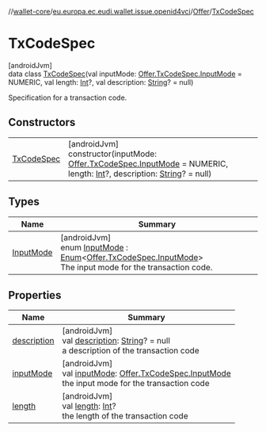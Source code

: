 //[wallet-core](../../../../index.md)/[eu.europa.ec.eudi.wallet.issue.openid4vci](../../index.md)/[Offer](../index.md)/[TxCodeSpec](index.md)

# TxCodeSpec

[androidJvm]\
data class [TxCodeSpec](index.md)(val inputMode: [Offer.TxCodeSpec.InputMode](-input-mode/index.md) = NUMERIC, val length: [Int](https://kotlinlang.org/api/latest/jvm/stdlib/kotlin/-int/index.html)?, val description: [String](https://kotlinlang.org/api/latest/jvm/stdlib/kotlin/-string/index.html)? = null)

Specification for a transaction code.

## Constructors

| | |
|---|---|
| [TxCodeSpec](-tx-code-spec.md) | [androidJvm]<br>constructor(inputMode: [Offer.TxCodeSpec.InputMode](-input-mode/index.md) = NUMERIC, length: [Int](https://kotlinlang.org/api/latest/jvm/stdlib/kotlin/-int/index.html)?, description: [String](https://kotlinlang.org/api/latest/jvm/stdlib/kotlin/-string/index.html)? = null) |

## Types

| Name | Summary |
|---|---|
| [InputMode](-input-mode/index.md) | [androidJvm]<br>enum [InputMode](-input-mode/index.md) : [Enum](https://kotlinlang.org/api/latest/jvm/stdlib/kotlin/-enum/index.html)&lt;[Offer.TxCodeSpec.InputMode](-input-mode/index.md)&gt; <br>The input mode for the transaction code. |

## Properties

| Name | Summary |
|---|---|
| [description](description.md) | [androidJvm]<br>val [description](description.md): [String](https://kotlinlang.org/api/latest/jvm/stdlib/kotlin/-string/index.html)? = null<br>a description of the transaction code |
| [inputMode](input-mode.md) | [androidJvm]<br>val [inputMode](input-mode.md): [Offer.TxCodeSpec.InputMode](-input-mode/index.md)<br>the input mode for the transaction code |
| [length](length.md) | [androidJvm]<br>val [length](length.md): [Int](https://kotlinlang.org/api/latest/jvm/stdlib/kotlin/-int/index.html)?<br>the length of the transaction code |
